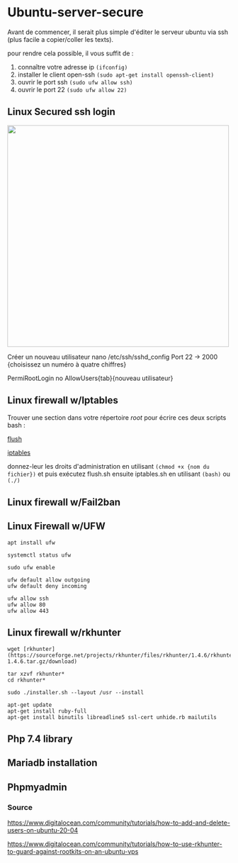 # Ubuntu-server-secure


Avant de commencer, il serait plus simple d'éditer le serveur ubuntu via ssh (plus facile a copier/coller les texts).


pour rendre cela possible, il vous suffit de :

1. connaître votre adresse ip `(ifconfig)`
2. installer le client open-ssh `(sudo apt-get install openssh-client)`
3. ouvrir le port ssh `(sudo ufw allow ssh)`
4. ouvrir le port 22 `(sudo ufw allow 22)`

## Linux Secured ssh login

<img width="500" height="500" src="https://github.com/Pyncro/Ubuntu-server-secure/blob/main/img/srl.png" />


Créer un nouveau utilisateur 
nano /etc/ssh/sshd_config
Port 22 -> 2000 {choisissez un numéro à quatre chiffres}

PermiRootLogin no
AllowUsers{tab}{nouveau utilisateur}

## Linux firewall w/Iptables

Trouver une section dans votre répertoire *root* pour écrire ces deux scripts bash :

[flush](https://github.com/Pyncro/Ubuntu-server-secure/blob/main/firewall%20scripts/iptable_flush.rtf "flush.sh")


[iptables](https://github.com/Pyncro/Ubuntu-server-secure/blob/main/firewall%20scripts/iptable_rules.rtf "iptables.sh")

donnez-leur les droits d'administration en utilisant `(chmod +x {nom du fichier})` et puis exécutez flush.sh ensuite iptables.sh en utilisant `(bash)` ou `(./)`



## Linux firewall w/Fail2ban

## Linux Firewall w/UFW

```
apt install ufw 
```

```
systemctl status ufw
```

```
sudo ufw enable
```

```
ufw default allow outgoing
ufw default deny incoming
```

```
ufw allow ssh
ufw allow 80
ufw allow 443
```

## Linux firewall w/rkhunter

```
wget [rkhunter](https://sourceforge.net/projects/rkhunter/files/rkhunter/1.4.6/rkhunter-1.4.6.tar.gz/download)
```

```
tar xzvf rkhunter*
cd rkhunter*
```

```
sudo ./installer.sh --layout /usr --install
``` 

```
apt-get update
apt-get install ruby-full
apt-get install binutils libreadline5 ssl-cert unhide.rb mailutils
```


## Php 7.4 library

## Mariadb installation

## Phpmyadmin


### Source

https://www.digitalocean.com/community/tutorials/how-to-add-and-delete-users-on-ubuntu-20-04

https://www.digitalocean.com/community/tutorials/how-to-use-rkhunter-to-guard-against-rootkits-on-an-ubuntu-vps


